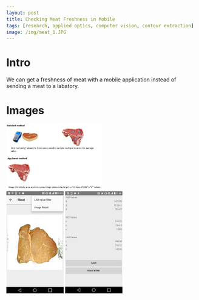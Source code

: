 ```yaml
---
layout: post
title: Checking Meat Freshness in Mobile
tags: [research, applied optics, computer vision, contour extraction]
image: /img/meat_1.JPG
---
```



# Intro
We can get a freshness of meat with a mobile application instead of sending a meat to a labatory.

# Images
<img src="/img/meat_1.JPG" width="50%" height="30%" title="Summary" alt="Summary"/>

<div>
<img src="/img/meat_2.JPG" width="30%" height="30%" title="Contour Extraction" alt="Contour Extraction"/>
<img src="/img/save.jpg" width="30%" height="30%" title="Result Page" alt="Result Page"/>
</div>

